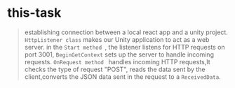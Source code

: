 # this-task
> establishing connection between a local react app and a unity project.
> ``` HttpListener class ``` makes our Unity application to act as a web server.
> in the ```Start method ```, the listener listens for HTTP requests on port 3001, ```BeginGetContext``` sets up the server to handle incoming requests.
>```OnRequest method ``` handles incoming HTTP requests,It checks the type of request "POST", reads the data sent by the client,converts the JSON data sent in the request to a ```ReceivedData```.

